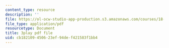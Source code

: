 ```yaml
---
content_type: resource
description: ''
file: https://ol-ocw-studio-app-production.s3.amazonaws.com/courses/18-06sc-linear-algebra-fall-2011/cb182109450623ef94def421583f1bb4_Y_Ac6KiQ1t0.pdf
file_type: application/pdf
resourcetype: Document
title: 3play pdf file
uid: cb182109-4506-23ef-94de-f421583f1bb4
---
```

